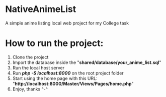 # NativeAnimeList
A simple anime listing local web project for my College task

# How to run the project:
1. Clone the project
2. Import the database inside the "**shared/database/your_anime_list.sql**"
3. Run the local host server
4. Run **_php -S localhost:8000_** on the root project folder
5. Start using the home page with this URL: "**http://localhost:8000/Master/Views/Pages/home.php**"
6. Enjoy, thanks ^-^
